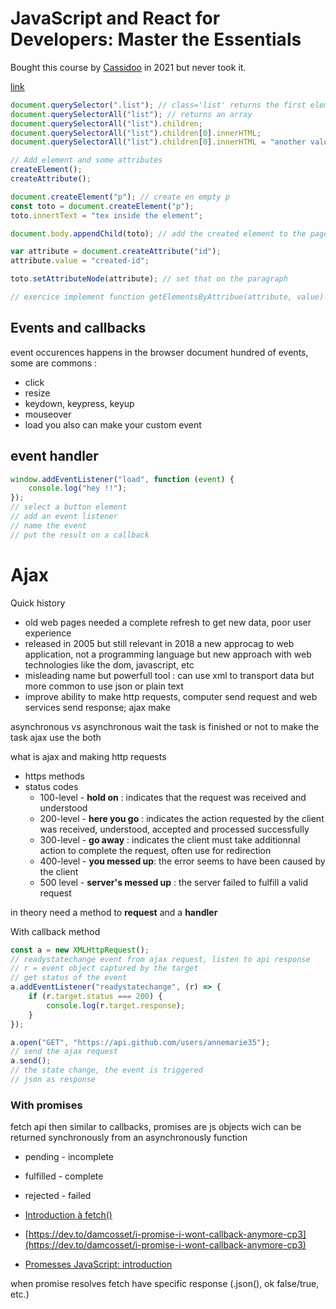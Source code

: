 # JavaScript and React for Developers: Master the Essentials

Bought this course by [Cassidoo](https://cassidoo.co/) in 2021 but never took it.

[link](https://www.udemy.com/course/js-and-react-for-devs/?couponCode=NEWYEARCAREERFT)

```js
document.querySelector(".list"); // class='list' returns the first element matching the query
document.querySelectorAll("list"); // returns an array
document.querySelectorAll("list").children;
document.querySelectorAll("list").children[0].innerHTML;
document.querySelectorAll("list").children[0].innerHTML = "another value "; // manipulate the DOM

// Add element and some attributes
createElement();
createAttribute();

document.createElement("p"); // create en empty p
const toto = document.createElement("p");
toto.innertText = "tex inside the element";

document.body.appendChild(toto); // add the created element to the page

var attribute = document.createAttribute("id");
attribute.value = "created-id";

toto.setAttributeNode(attribute); // set that on the paragraph

// exercice implement function getElementsByAttribue(attribute, value)
```

## Events and callbacks

event occurences happens in the browser
document
hundred of events, some are commons :

- click
- resize
- keydown, keypress, keyup
- mouseover
- load
  you also can make your custom event

## event handler

```js
window.addEventListener("load", function (event) {
    console.log("hey !!");
});
// select a button element
// add an event listener
// name the event
// put the result on a callback
```

# Ajax

Quick history

- old web pages needed a complete refresh to get new data, poor user experience
- released in 2005 but still relevant in 2018 a new approcag to web application, not a programming language but new approach with web technologies like the dom, javascript, etc
- misleading name but powerfull tool : can use xml to transport data but more common to use json or plain text
- improve ability to make http requests, computer send request and web services send response; ajax make

asynchronous vs asynchronous
wait the task is finished or not to make the task
ajax use the both

what is ajax
and making http requests

- https methods
- status codes
    - 100-level - **hold on** : indicates that the request was received and understood
    - 200-level - **here you go** : indicates the action requested by the client was received, understood, accepted and processed successfully
    - 300-level - **go away** : indicates the client must take additionnal action to complete the request, often use for redirection
    - 400-level - **you messed up**: the error seems to have been caused by the client
    - 500 level - **server's messed up** : the server failed to fulfill a valid request

in theory need a method to **request** and a **handler**

With callback method

```js
const a = new XMLHttpRequest();
// readystatechange event from ajax request, listen to api response
// r = event object captured by the target
// get status of the event
a.addEventListener("readystatechange", (r) => {
    if (r.target.status === 200) {
        console.log(r.target.response);
    }
});

a.open("GET", "https://api.github.com/users/annemarie35");
// send the ajax request
a.send();
// the state change, the event is triggered
// json as response
```

### With promises

fetch api
then similar to callbacks, promises are js objects wich can be returned synchronously from an asynchronously function

- pending - incomplete
- fulfilled - complete
- rejected - failed

- [Introduction à fetch() ](https://web.dev/articles/introduction-to-fetch?hl=fr)
- [https://dev.to/damcosset/i-promise-i-wont-callback-anymore-cp3](https://dev.to/damcosset/i-promise-i-wont-callback-anymore-cp3)
- [Promesses JavaScript: introduction](https://web.dev/articles/promises?hl=fr)

when promise resolves
fetch have specific response (.json(), ok false/true, etc.)
